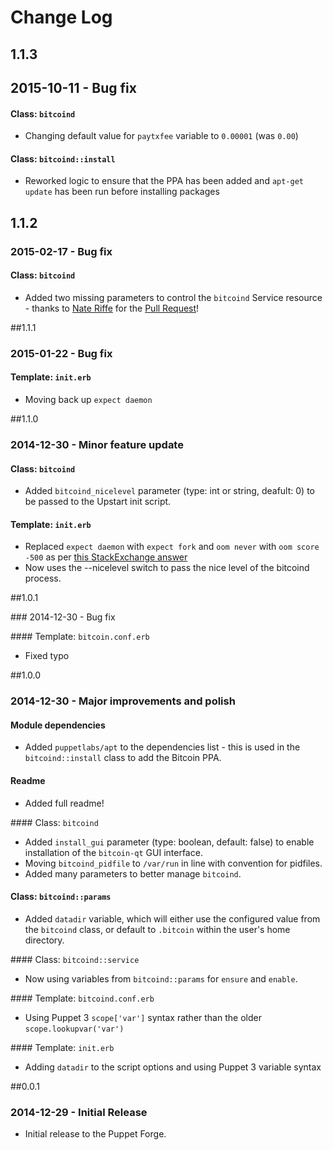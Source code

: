 # Change Log

## 1.1.3

## 2015-10-11 - Bug fix

#### Class: `bitcoind`
  * Changing default value for `paytxfee` variable to `0.00001` (was `0.00`)

#### Class: `bitcoind::install`
  * Reworked logic to ensure that the PPA has been added and `apt-get update` has been run before installing packages

## 1.1.2

### 2015-02-17 - Bug fix

#### Class: `bitcoind`
  * Added two missing parameters to control the `bitcoind` Service resource - thanks to [Nate Riffe](https://github.com/inkblot) for the [Pull Request](https://github.com/craigwatson/puppet-bitcoind/pull/1)!

##1.1.1

### 2015-01-22 - Bug fix

#### Template: `init.erb`
  * Moving back up `expect daemon`

##1.1.0

### 2014-12-30 - Minor feature update

#### Class: `bitcoind`
  * Added `bitcoind_nicelevel` parameter (type: int or string, deafult: 0) to be passed to the Upstart init script.

#### Template: `init.erb`
  * Replaced `expect daemon` with `expect fork` and `oom never` with `oom score -500` as per [this StackExchange answer](http://stackoverflow.com/questions/24163172/upstart-script-for-bitcoind-respawn-feature/25731881#25731881)
  * Now uses the --nicelevel switch to pass the nice level of the bitcoind process.

##1.0.1

### 2014-12-30 - Bug fix

#### Template: `bitcoin.conf.erb`
  * Fixed typo

##1.0.0

### 2014-12-30 - Major improvements and polish

#### Module dependencies
  * Added `puppetlabs/apt` to the dependencies list - this is used in the `bitcoind::install` class to add the Bitcoin PPA.

#### Readme
  * Added full readme!

#### Class: `bitcoind`
  * Added `install_gui` parameter (type: boolean, default: false) to enable installation of the `bitcoin-qt` GUI interface.
  * Moving `bitcoind_pidfile` to `/var/run` in line with convention for pidfiles.
  * Added many parameters to better manage `bitcoind`.

#### Class: `bitcoind::params`
  * Added `datadir` variable, which will either use the configured value from the `bitcoind` class, or default to `.bitcoin` within the user's home directory.

#### Class: `bitcoind::service`
  * Now using variables from `bitcoind::params` for `ensure` and `enable`.

#### Template: `bitcoind.conf.erb`
  * Using Puppet 3 `scope['var']` syntax rather than the older `scope.lookupvar('var')`

#### Template: `init.erb`
  * Adding `datadir` to the script options and using Puppet 3 variable syntax

##0.0.1

### 2014-12-29 - Initial Release
  * Initial release to the Puppet Forge.
